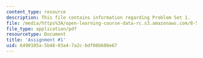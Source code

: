```yaml
---
content_type: resource
description: This file contains information regarding Problem Set 1.
file: /media/https%3A/open-learning-course-data-rc.s3.amazonaws.com/8-592j-statistical-physics-in-biology-spring-2011/6490105a5b4803a47a2cbdf00b686e67_MIT8_592JS11_PS1.pdf
file_type: application/pdf
resourcetype: Document
title: 'Assignment #1'
uid: 6490105a-5b48-03a4-7a2c-bdf00b686e67
---
```

